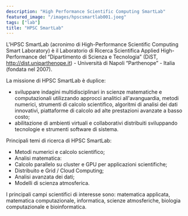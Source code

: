 ```yaml
---
description: "High Performance Scientific Computing SmartLab"
featured_image: "/images/hpscsmartlab001.joeg"
tags: ["lab"]
title: "HPSC SmartLab"
---
```


L'HPSC SmartLab (acronimo di High-Performance Scientific Computing Smart Laboratory) è il Laboratorio di Ricerca Scientifica Applied High-Performance del “Dipartimento di Scienza e Tecnologia” (DiST, http://dist.uniparthenope.it) - Università di Napoli “Parthenope” - Italia (fondata nel 2007).

La missione di HPSC SmartLab è duplice:

* sviluppare indagini multidisciplinari in scienze matematiche e computazionali utilizzando approcci analitici all'avanguardia, metodi numerici, strumenti di calcolo scientifico, algoritmi di analisi dei dati innovativi, piattaforme di calcolo ad alte prestazioni avanzate a basso costo;
* abilitazione di ambienti virtuali e collaborativi distribuiti sviluppando tecnologie e strumenti software di sistema.

Principali temi di ricerca di HPSC SmartLab:

* Metodi numerici e calcolo scientifico;
* Analisi matematica:
* Calcolo parallelo su cluster e GPU per applicazioni scientifiche;
* Distribuito e Grid / Cloud Computing;
* Analisi avanzata dei dati;
* Modelli di scienza atmosferica.

I principali campi scientifici di interesse sono: matematica applicata, matematica computazionale, informatica, scienze atmosferiche, biologia computazionale e bioinformatica.
